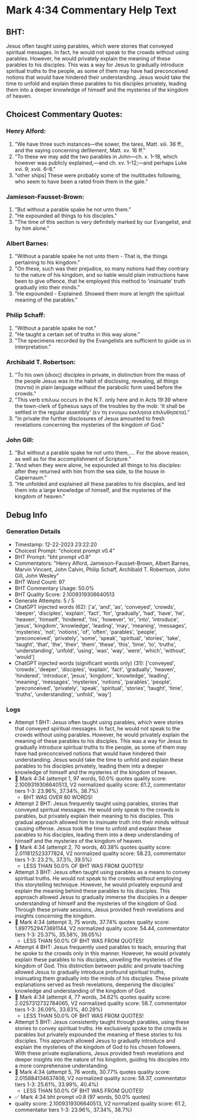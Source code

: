 # Mark 4:34 Commentary Help Text

## BHT:
Jesus often taught using parables, which were stories that conveyed spiritual messages. In fact, he would not speak to the crowds without using parables. However, he would privately explain the meaning of these parables to his disciples. This was a way for Jesus to gradually introduce spiritual truths to the people, as some of them may have had preconceived notions that would have hindered their understanding. Jesus would take the time to unfold and explain these parables to his disciples privately, leading them into a deeper knowledge of himself and the mysteries of the kingdom of heaven.

## Choicest Commentary Quotes:
### Henry Alford:
1. "We have three such instances—the sower, the tares, Matt. xiii. 36 ff., and the saying concerning defilement, Matt. xv. 16 ff."
2. "To these we may add the two parables in John—ch. x. 1–18, which however was publicly explained,—and ch. xv. 1–12;—and perhaps Luke xvi. 9; xviii. 6–8."
3. "other ships] These were probably some of the multitudes following, who seem to have been a rated from them in the gale."

### Jamieson-Fausset-Brown:
1. "But without a parable spake he not unto them."
2. "He expounded all things to his disciples."
3. "The time of this section is very definitely marked by our Evangelist, and by him alone."

### Albert Barnes:
1. "Without a parable spake he not unto them - That is, the things pertaining to his kingdom."
2. "On these, such was their prejudice, so many notions had they contrary to the nature of his kingdom, and so liable would plain instructions have been to give offence, that he employed this method to 'insinuate' truth gradually into their minds."
3. "He expounded - Explained. Showed them more at length the spiritual meaning of the parables."

### Philip Schaff:
1. "Without a parable spake he not."
2. "He taught a certain set of truths in this way alone."
3. "The specimens recorded by the Evangelists are sufficient to guide us in interpretation."

### Archibald T. Robertson:
1. "To his own (ιδιοις) disciples in private, in distinction from the mass of the people Jesus was in the habit of disclosing, revealing, all things (παντα) in plain language without the parabolic form used before the crowds."
2. "This verb επιλυω occurs in the N.T. only here and in Acts 19:39 where the town-clerk of Ephesus says of the troubles by the mob: 'It shall be settled in the regular assembly' (εν τη εννομω εκκλησια επιλυθησετα)."
3. "In private the further disclosures of Jesus amounted to fresh revelations concerning the mysteries of the kingdom of God."

### John Gill:
1. "But without a parable spake he not unto them,.... For the above reason, as well as for the accomplishment of Scripture."
2. "And when they were alone, he expounded all things to his disciples: after they returned with him from the sea side, to the house in Capernaum."
3. "He unfolded and explained all these parables to his disciples, and led them into a large knowledge of himself, and the mysteries of the kingdom of heaven."


## Debug Info
### Generation Details
- Timestamp: 12-22-2023 23:22:20
- Choicest Prompt: "choicest prompt v0.4"
- BHT Prompt: "bht prompt v0.8"
- Commentators: "Henry Alford, Jamieson-Fausset-Brown, Albert Barnes, Marvin Vincent, John Calvin, Philip Schaff, Archibald T. Robertson, John Gill, John Wesley"
- BHT Word Count: 97
- BHT Commentary Usage: 50.0%
- BHT Quality Score: 2.1009319306640513
- Generate Attempts: 5 / 5
- ChatGPT injected words (62):
	['a', 'and', 'as', 'conveyed', 'crowds', 'deeper', 'disciples', 'explain', 'fact', 'for', 'gradually', 'had', 'have', 'he', 'heaven', 'himself', 'hindered', 'his', 'however', 'in', 'into', 'introduce', 'jesus', 'kingdom', 'knowledge', 'leading', 'may', 'meaning', 'messages', 'mysteries', 'not', 'notions', 'of', 'often', 'parables', 'people', 'preconceived', 'privately', 'some', 'speak', 'spiritual', 'stories', 'take', 'taught', 'that', 'the', 'their', 'them', 'these', 'this', 'time', 'to', 'truths', 'understanding', 'unfold', 'using', 'was', 'way', 'were', 'which', 'without', 'would']
- ChatGPT injected words (significant words only) (31):
	['conveyed', 'crowds', 'deeper', 'disciples', 'explain', 'fact', 'gradually', 'heaven', 'hindered', 'introduce', 'jesus', 'kingdom', 'knowledge', 'leading', 'meaning', 'messages', 'mysteries', 'notions', 'parables', 'people', 'preconceived', 'privately', 'speak', 'spiritual', 'stories', 'taught', 'time', 'truths', 'understanding', 'unfold', 'way']

### Logs
- Attempt 1 BHT: Jesus often taught using parables, which were stories that conveyed spiritual messages. In fact, he would not speak to the crowds without using parables. However, he would privately explain the meaning of these parables to his disciples. This was a way for Jesus to gradually introduce spiritual truths to the people, as some of them may have had preconceived notions that would have hindered their understanding. Jesus would take the time to unfold and explain these parables to his disciples privately, leading them into a deeper knowledge of himself and the mysteries of the kingdom of heaven.
- 🔄 Mark 4:34 (attempt 1, 97 words, 50.0% quotes quality score: 2.1009319306640513, V2 normalized quality score: 61.2, commentator tiers 1-3: 23.96%, 37.34%, 38.7%) 
	- BHT WAS OVER 80 WORDS!
- Attempt 2 BHT: Jesus frequently taught using parables, stories that conveyed spiritual messages. He would only speak to the crowds in parables, but privately explain their meaning to his disciples. This gradual approach allowed him to insinuate truth into their minds without causing offense. Jesus took the time to unfold and explain these parables to his disciples, leading them into a deep understanding of himself and the mysteries of the kingdom of heaven.
- 🔄 Mark 4:34 (attempt 2, 70 words, 40.38% quotes quality score: 2.011812523377824, V2 normalized quality score: 58.23, commentator tiers 1-3: 23.2%, 37.3%, 39.5%) 
	- LESS THAN 50.0% OF BHT WAS FROM QUOTES!
- Attempt 3 BHT: Jesus often taught using parables as a means to convey spiritual truths. He would not speak to the crowds without employing this storytelling technique. However, he would privately expound and explain the meaning behind these parables to his disciples. This approach allowed Jesus to gradually immerse the disciples in a deeper understanding of himself and the mysteries of the kingdom of God. Through these private sessions, Jesus provided fresh revelations and insights concerning the kingdom.
- 🔄 Mark 4:34 (attempt 3, 75 words, 37.74% quotes quality score: 1.8977529473691144, V2 normalized quality score: 54.44, commentator tiers 1-3: 25.37%, 35.58%, 39.05%) 
	- LESS THAN 50.0% OF BHT WAS FROM QUOTES!
- Attempt 4 BHT: Jesus frequently used parables to teach, ensuring that he spoke to the crowds only in this manner. However, he would privately explain these parables to his disciples, unveiling the mysteries of the kingdom of God. This distinction between public and private teaching allowed Jesus to gradually introduce profound spiritual truths, insinuating them gradually into the minds of his disciples. These private explanations served as fresh revelations, deepening the disciples' knowledge and understanding of the kingdom of God.
- 🔄 Mark 4:34 (attempt 4, 77 words, 34.62% quotes quality score: 2.0257312732784065, V2 normalized quality score: 58.7, commentator tiers 1-3: 26.09%, 33.63%, 40.29%) 
	- LESS THAN 50.0% OF BHT WAS FROM QUOTES!
- Attempt 5 BHT: Jesus consistently taught through parables, using these stories to convey spiritual truths. He exclusively spoke to the crowds in parables but privately expounded the meaning of these stories to his disciples. This approach allowed Jesus to gradually introduce and explain the mysteries of the kingdom of God to his chosen followers. With these private explanations, Jesus provided fresh revelations and deeper insights into the nature of his kingdom, guiding his disciples into a more comprehensive understanding.
- 🔄 Mark 4:34 (attempt 5, 76 words, 30.77% quotes quality score: 2.015884134637406, V2 normalized quality score: 58.37, commentator tiers 1-3: 25.61%, 33.99%, 40.4%) 
	- LESS THAN 50.0% OF BHT WAS FROM QUOTES!
- ✅ Mark 4:34 bht prompt v0.8 (97 words, 50.0% quotes)
- quality score: 2.1009319306640513, V2 normalized quality score: 61.2, commentator tiers 1-3: 23.96%, 37.34%, 38.7%)